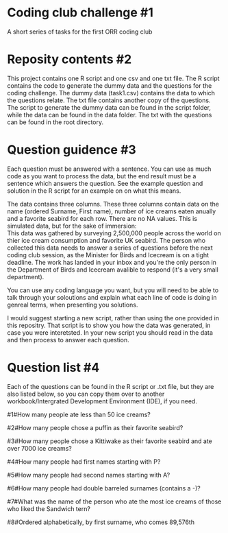 # Coding club challenge #1
A short series of tasks for the first ORR coding club
 
# Reposity contents #2
This project contains one R script and one csv and one txt file. The R script contains the code to generate the dummy data and the questions for the coding challenge. The dummy data (task1.csv) contains the data to which the questions relate. The txt file  contains another copy of the questions. The script to generate the dummy data can be found in the script folder, while the data can be found in the data folder. The txt with the questions can be found in the root directory.

# Question guidence #3
Each question must be answered with a sentence. You can use as much code as you want to process the data, but the end result must be a sentence which answers the question. See the example question and solution in the R script for an example on on what this means.

The data contains three columns. These three columns contain data on the name (ordered Surname, First name),  number of ice creams eaten anually and a favorite seabird for each row. There are no NA values. This is simulated data, but for the sake of immersion:<br>
This data was gathered by surveying 2,500,000 people across the world on thier ice cream consumption and favorite UK seabird. The person who collected this data needs to answer a series of questions before the next coding club session, as the Minister for Birds and Icecream is on a tight deadline. The work has landed in your inbox and you're the only person in the Department of Birds and Icecream avalible to respond (it's a very small department).

You can use any coding language you want, but you will need to be able to talk through your soloutions and explain what each line of code is doing in genreal terms, when presenting you solutions.

I would suggest starting a new script, rather than using the one provided in this repositry. That script is to show you how the data was generated, in case you were interetsted. In your new script you should read in the data and then process to answer each question.

# Question list #4
Each of the questions can be found in the R script or .txt file, but they are also listed below, so you can copy them over to another workbook/Intergrated Development Environment (IDE), if you need.



#1#How many people ate less than 50 ice creams?



#2#How many people chose a puffin as their favorite seabird?



#3#How many people chose a Kittiwake as their favorite seabird and ate over 7000 ice creams?



#4#How many people had first names starting with P?



#5#How many people had second names starting with A?



#6#How many people had double barreled surnames (contains a -)?



#7#What was the name of the person who ate the most ice creams of those who liked the Sandwich tern?



#8#Ordered alphabetically, by first surname, who comes 89,576th


